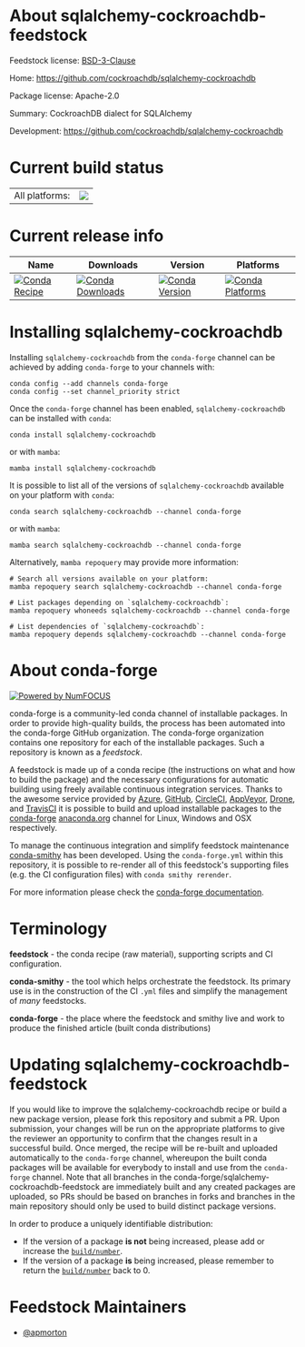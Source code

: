 About sqlalchemy-cockroachdb-feedstock
======================================

Feedstock license: [BSD-3-Clause](https://github.com/conda-forge/sqlalchemy-cockroachdb-feedstock/blob/main/LICENSE.txt)

Home: https://github.com/cockroachdb/sqlalchemy-cockroachdb

Package license: Apache-2.0

Summary: CockroachDB dialect for SQLAlchemy

Development: https://github.com/cockroachdb/sqlalchemy-cockroachdb

Current build status
====================


<table><tr><td>All platforms:</td>
    <td>
      <a href="https://dev.azure.com/conda-forge/feedstock-builds/_build/latest?definitionId=19067&branchName=main">
        <img src="https://dev.azure.com/conda-forge/feedstock-builds/_apis/build/status/sqlalchemy-cockroachdb-feedstock?branchName=main">
      </a>
    </td>
  </tr>
</table>

Current release info
====================

| Name | Downloads | Version | Platforms |
| --- | --- | --- | --- |
| [![Conda Recipe](https://img.shields.io/badge/recipe-sqlalchemy--cockroachdb-green.svg)](https://anaconda.org/conda-forge/sqlalchemy-cockroachdb) | [![Conda Downloads](https://img.shields.io/conda/dn/conda-forge/sqlalchemy-cockroachdb.svg)](https://anaconda.org/conda-forge/sqlalchemy-cockroachdb) | [![Conda Version](https://img.shields.io/conda/vn/conda-forge/sqlalchemy-cockroachdb.svg)](https://anaconda.org/conda-forge/sqlalchemy-cockroachdb) | [![Conda Platforms](https://img.shields.io/conda/pn/conda-forge/sqlalchemy-cockroachdb.svg)](https://anaconda.org/conda-forge/sqlalchemy-cockroachdb) |

Installing sqlalchemy-cockroachdb
=================================

Installing `sqlalchemy-cockroachdb` from the `conda-forge` channel can be achieved by adding `conda-forge` to your channels with:

```
conda config --add channels conda-forge
conda config --set channel_priority strict
```

Once the `conda-forge` channel has been enabled, `sqlalchemy-cockroachdb` can be installed with `conda`:

```
conda install sqlalchemy-cockroachdb
```

or with `mamba`:

```
mamba install sqlalchemy-cockroachdb
```

It is possible to list all of the versions of `sqlalchemy-cockroachdb` available on your platform with `conda`:

```
conda search sqlalchemy-cockroachdb --channel conda-forge
```

or with `mamba`:

```
mamba search sqlalchemy-cockroachdb --channel conda-forge
```

Alternatively, `mamba repoquery` may provide more information:

```
# Search all versions available on your platform:
mamba repoquery search sqlalchemy-cockroachdb --channel conda-forge

# List packages depending on `sqlalchemy-cockroachdb`:
mamba repoquery whoneeds sqlalchemy-cockroachdb --channel conda-forge

# List dependencies of `sqlalchemy-cockroachdb`:
mamba repoquery depends sqlalchemy-cockroachdb --channel conda-forge
```


About conda-forge
=================

[![Powered by
NumFOCUS](https://img.shields.io/badge/powered%20by-NumFOCUS-orange.svg?style=flat&colorA=E1523D&colorB=007D8A)](https://numfocus.org)

conda-forge is a community-led conda channel of installable packages.
In order to provide high-quality builds, the process has been automated into the
conda-forge GitHub organization. The conda-forge organization contains one repository
for each of the installable packages. Such a repository is known as a *feedstock*.

A feedstock is made up of a conda recipe (the instructions on what and how to build
the package) and the necessary configurations for automatic building using freely
available continuous integration services. Thanks to the awesome service provided by
[Azure](https://azure.microsoft.com/en-us/services/devops/), [GitHub](https://github.com/),
[CircleCI](https://circleci.com/), [AppVeyor](https://www.appveyor.com/),
[Drone](https://cloud.drone.io/welcome), and [TravisCI](https://travis-ci.com/)
it is possible to build and upload installable packages to the
[conda-forge](https://anaconda.org/conda-forge) [anaconda.org](https://anaconda.org/)
channel for Linux, Windows and OSX respectively.

To manage the continuous integration and simplify feedstock maintenance
[conda-smithy](https://github.com/conda-forge/conda-smithy) has been developed.
Using the ``conda-forge.yml`` within this repository, it is possible to re-render all of
this feedstock's supporting files (e.g. the CI configuration files) with ``conda smithy rerender``.

For more information please check the [conda-forge documentation](https://conda-forge.org/docs/).

Terminology
===========

**feedstock** - the conda recipe (raw material), supporting scripts and CI configuration.

**conda-smithy** - the tool which helps orchestrate the feedstock.
                   Its primary use is in the construction of the CI ``.yml`` files
                   and simplify the management of *many* feedstocks.

**conda-forge** - the place where the feedstock and smithy live and work to
                  produce the finished article (built conda distributions)


Updating sqlalchemy-cockroachdb-feedstock
=========================================

If you would like to improve the sqlalchemy-cockroachdb recipe or build a new
package version, please fork this repository and submit a PR. Upon submission,
your changes will be run on the appropriate platforms to give the reviewer an
opportunity to confirm that the changes result in a successful build. Once
merged, the recipe will be re-built and uploaded automatically to the
`conda-forge` channel, whereupon the built conda packages will be available for
everybody to install and use from the `conda-forge` channel.
Note that all branches in the conda-forge/sqlalchemy-cockroachdb-feedstock are
immediately built and any created packages are uploaded, so PRs should be based
on branches in forks and branches in the main repository should only be used to
build distinct package versions.

In order to produce a uniquely identifiable distribution:
 * If the version of a package **is not** being increased, please add or increase
   the [``build/number``](https://docs.conda.io/projects/conda-build/en/latest/resources/define-metadata.html#build-number-and-string).
 * If the version of a package **is** being increased, please remember to return
   the [``build/number``](https://docs.conda.io/projects/conda-build/en/latest/resources/define-metadata.html#build-number-and-string)
   back to 0.

Feedstock Maintainers
=====================

* [@apmorton](https://github.com/apmorton/)

